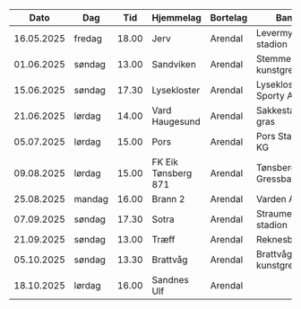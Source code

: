 | Dato       | Dag    | Tid   | Hjemmelag           | Bortelag | Bane                     |
| ---------- | ------ | ----- | ------------------- | -------- | ------------------------ |
| 16.05.2025 | fredag | 18.00 | Jerv                | Arendal  | Levermyr stadion         |
| 01.06.2025 | søndag | 13.00 | Sandviken           | Arendal  | Stemmemyren kunstgress   |
| 15.06.2025 | søndag | 17.30 | Lysekloster         | Arendal  | Lysekloster Sporty Arena |
| 21.06.2025 | lørdag | 14.00 | Vard Haugesund      | Arendal  | Sakkestad gras           |
| 05.07.2025 | lørdag | 15.00 | Pors                | Arendal  | Pors Stadion KG          |
| 09.08.2025 | lørdag | 15.00 | FK Eik Tønsberg 871 | Arendal  | Tønsberg Gressbane KG    |
| 25.08.2025 | mandag | 16.00 | Brann 2             | Arendal  | Varden Amfi              |
| 07.09.2025 | søndag | 17.30 | Sotra               | Arendal  | Straume Sotra stadion    |
| 21.09.2025 | søndag | 13.00 | Træff               | Arendal  | Reknesbanen              |
| 05.10.2025 | søndag | 13.30 | Brattvåg            | Arendal  | Brattvåg kunstgress      |
| 18.10.2025 | lørdag | 16.00 | Sandnes Ulf         | Arendal  |                          |
